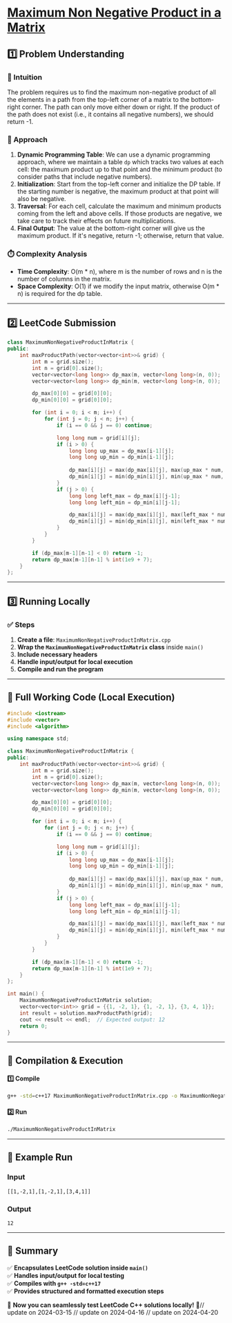 # **[Maximum Non Negative Product in a Matrix](https://leetcode.com/problems/maximum-non-negative-product-in-a-matrix/description/)**  

## **1️⃣ Problem Understanding**  
### **📌 Intuition**  
The problem requires us to find the maximum non-negative product of all the elements in a path from the top-left corner of a matrix to the bottom-right corner. The path can only move either down or right. If the product of the path does not exist (i.e., it contains all negative numbers), we should return -1.

### **🚀 Approach**  
1. **Dynamic Programming Table**: We can use a dynamic programming approach, where we maintain a table `dp` which tracks two values at each cell: the maximum product up to that point and the minimum product (to consider paths that include negative numbers).
2. **Initialization**: Start from the top-left corner and initialize the DP table. If the starting number is negative, the maximum product at that point will also be negative.
3. **Traversal**: For each cell, calculate the maximum and minimum products coming from the left and above cells. If those products are negative, we take care to track their effects on future multiplications.
4. **Final Output**: The value at the bottom-right corner will give us the maximum product. If it's negative, return -1; otherwise, return that value.

### **⏱️ Complexity Analysis**  
- **Time Complexity**: O(m * n), where m is the number of rows and n is the number of columns in the matrix.  
- **Space Complexity**: O(1) if we modify the input matrix, otherwise O(m * n) is required for the dp table.

---  

## **2️⃣ LeetCode Submission**  
```cpp
class MaximumNonNegativeProductInMatrix {
public:
    int maxProductPath(vector<vector<int>>& grid) {
        int m = grid.size();
        int n = grid[0].size();
        vector<vector<long long>> dp_max(m, vector<long long>(n, 0));
        vector<vector<long long>> dp_min(m, vector<long long>(n, 0));

        dp_max[0][0] = grid[0][0];
        dp_min[0][0] = grid[0][0];

        for (int i = 0; i < m; i++) {
            for (int j = 0; j < n; j++) {
                if (i == 0 && j == 0) continue;

                long long num = grid[i][j];
                if (i > 0) {
                    long long up_max = dp_max[i-1][j];
                    long long up_min = dp_min[i-1][j];
                    
                    dp_max[i][j] = max(dp_max[i][j], max(up_max * num, up_min * num));
                    dp_min[i][j] = min(dp_min[i][j], min(up_max * num, up_min * num));
                }
                if (j > 0) {
                    long long left_max = dp_max[i][j-1];
                    long long left_min = dp_min[i][j-1];

                    dp_max[i][j] = max(dp_max[i][j], max(left_max * num, left_min * num));
                    dp_min[i][j] = min(dp_min[i][j], min(left_max * num, left_min * num));
                }
            }
        }

        if (dp_max[m-1][n-1] < 0) return -1;
        return dp_max[m-1][n-1] % int(1e9 + 7);
    }
};  
```  

---  

## **3️⃣ Running Locally**  
### **✅ Steps**  
1. **Create a file**: `MaximumNonNegativeProductInMatrix.cpp`  
2. **Wrap the `MaximumNonNegativeProductInMatrix` class** inside `main()`  
3. **Include necessary headers**  
4. **Handle input/output for local execution**  
5. **Compile and run the program**  

---  

## **📝 Full Working Code (Local Execution)**  
```cpp
#include <iostream>
#include <vector>
#include <algorithm>

using namespace std;

class MaximumNonNegativeProductInMatrix {
public:
    int maxProductPath(vector<vector<int>>& grid) {
        int m = grid.size();
        int n = grid[0].size();
        vector<vector<long long>> dp_max(m, vector<long long>(n, 0));
        vector<vector<long long>> dp_min(m, vector<long long>(n, 0));

        dp_max[0][0] = grid[0][0];
        dp_min[0][0] = grid[0][0];

        for (int i = 0; i < m; i++) {
            for (int j = 0; j < n; j++) {
                if (i == 0 && j == 0) continue;

                long long num = grid[i][j];
                if (i > 0) {
                    long long up_max = dp_max[i-1][j];
                    long long up_min = dp_min[i-1][j];
                    
                    dp_max[i][j] = max(dp_max[i][j], max(up_max * num, up_min * num));
                    dp_min[i][j] = min(dp_min[i][j], min(up_max * num, up_min * num));
                }
                if (j > 0) {
                    long long left_max = dp_max[i][j-1];
                    long long left_min = dp_min[i][j-1];

                    dp_max[i][j] = max(dp_max[i][j], max(left_max * num, left_min * num));
                    dp_min[i][j] = min(dp_min[i][j], min(left_max * num, left_min * num));
                }
            }
        }

        if (dp_max[m-1][n-1] < 0) return -1;
        return dp_max[m-1][n-1] % int(1e9 + 7);
    }
};

int main() {
    MaximumNonNegativeProductInMatrix solution;
    vector<vector<int>> grid = {{1, -2, 1}, {1, -2, 1}, {3, 4, 1}};
    int result = solution.maxProductPath(grid);
    cout << result << endl;  // Expected output: 12
    return 0;
}
```  

---  

## **🔧 Compilation & Execution**  
#### **1️⃣ Compile**  
```bash
g++ -std=c++17 MaximumNonNegativeProductInMatrix.cpp -o MaximumNonNegativeProductInMatrix
```  

#### **2️⃣ Run**  
```bash
./MaximumNonNegativeProductInMatrix
```  

---  

## **🎯 Example Run**  
### **Input**  
```
[[1,-2,1],[1,-2,1],[3,4,1]]
```  
### **Output**  
```
12
```  

---  

## **📌 Summary**  
✅ **Encapsulates LeetCode solution inside `main()`**  
✅ **Handles input/output for local testing**  
✅ **Compiles with `g++ -std=c++17`**  
✅ **Provides structured and formatted execution steps**  

🚀 **Now you can seamlessly test LeetCode C++ solutions locally!** 🚀// update on 2024-03-15
// update on 2024-04-16
// update on 2024-04-20
